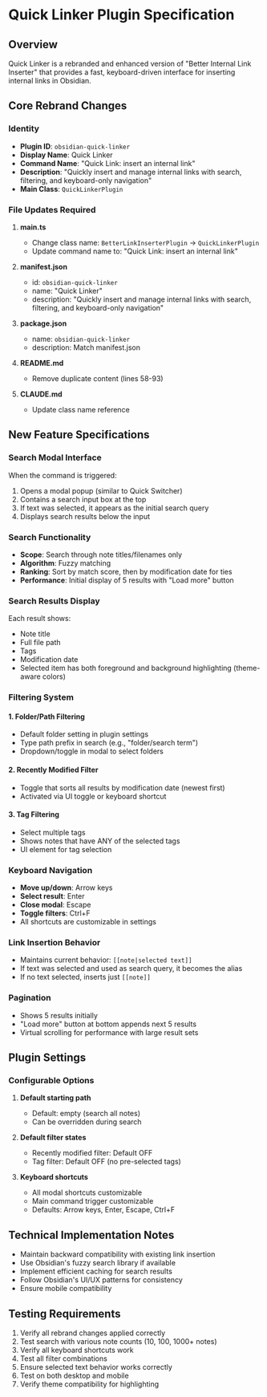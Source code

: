 # Quick Linker Plugin Specification

## Overview
Quick Linker is a rebranded and enhanced version of "Better Internal Link Inserter" that provides a fast, keyboard-driven interface for inserting internal links in Obsidian.

## Core Rebrand Changes

### Identity
- **Plugin ID**: `obsidian-quick-linker`
- **Display Name**: Quick Linker
- **Command Name**: "Quick Link: insert an internal link"
- **Description**: "Quickly insert and manage internal links with search, filtering, and keyboard-only navigation"
- **Main Class**: `QuickLinkerPlugin`

### File Updates Required
1. **main.ts**
   - Change class name: `BetterLinkInserterPlugin` → `QuickLinkerPlugin`
   - Update command name to: "Quick Link: insert an internal link"

2. **manifest.json**
   - id: `obsidian-quick-linker`
   - name: "Quick Linker"
   - description: "Quickly insert and manage internal links with search, filtering, and keyboard-only navigation"

3. **package.json**
   - name: `obsidian-quick-linker`
   - description: Match manifest.json

4. **README.md**
   - Remove duplicate content (lines 58-93)

5. **CLAUDE.md**
   - Update class name reference

## New Feature Specifications

### Search Modal Interface
When the command is triggered:
1. Opens a modal popup (similar to Quick Switcher)
2. Contains a search input box at the top
3. If text was selected, it appears as the initial search query
4. Displays search results below the input

### Search Functionality
- **Scope**: Search through note titles/filenames only
- **Algorithm**: Fuzzy matching
- **Ranking**: Sort by match score, then by modification date for ties
- **Performance**: Initial display of 5 results with "Load more" button

### Search Results Display
Each result shows:
- Note title
- Full file path
- Tags
- Modification date
- Selected item has both foreground and background highlighting (theme-aware colors)

### Filtering System

#### 1. Folder/Path Filtering
- Default folder setting in plugin settings
- Type path prefix in search (e.g., "folder/search term")
- Dropdown/toggle in modal to select folders

#### 2. Recently Modified Filter
- Toggle that sorts all results by modification date (newest first)
- Activated via UI toggle or keyboard shortcut

#### 3. Tag Filtering
- Select multiple tags
- Shows notes that have ANY of the selected tags
- UI element for tag selection

### Keyboard Navigation
- **Move up/down**: Arrow keys
- **Select result**: Enter
- **Close modal**: Escape
- **Toggle filters**: Ctrl+F
- All shortcuts are customizable in settings

### Link Insertion Behavior
- Maintains current behavior: `[[note|selected text]]`
- If text was selected and used as search query, it becomes the alias
- If no text selected, inserts just `[[note]]`

### Pagination
- Shows 5 results initially
- "Load more" button at bottom appends next 5 results
- Virtual scrolling for performance with large result sets

## Plugin Settings

### Configurable Options
1. **Default starting path**
   - Default: empty (search all notes)
   - Can be overridden during search

2. **Default filter states**
   - Recently modified filter: Default OFF
   - Tag filter: Default OFF (no pre-selected tags)

3. **Keyboard shortcuts**
   - All modal shortcuts customizable
   - Main command trigger customizable
   - Defaults: Arrow keys, Enter, Escape, Ctrl+F

## Technical Implementation Notes
- Maintain backward compatibility with existing link insertion
- Use Obsidian's fuzzy search library if available
- Implement efficient caching for search results
- Follow Obsidian's UI/UX patterns for consistency
- Ensure mobile compatibility

## Testing Requirements
1. Verify all rebrand changes applied correctly
2. Test search with various note counts (10, 100, 1000+ notes)
3. Verify all keyboard shortcuts work
4. Test all filter combinations
5. Ensure selected text behavior works correctly
6. Test on both desktop and mobile
7. Verify theme compatibility for highlighting